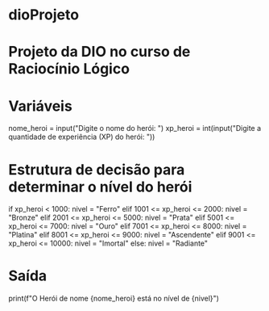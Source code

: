 # dioProjeto
# Projeto da DIO no curso de Raciocínio Lógico
# Variáveis
nome_heroi = input("Digite o nome do herói: ")
xp_heroi = int(input("Digite a quantidade de experiência (XP) do herói: "))

# Estrutura de decisão para determinar o nível do herói
if xp_heroi < 1000:
    nivel = "Ferro"
elif 1001 <= xp_heroi <= 2000:
    nivel = "Bronze"
elif 2001 <= xp_heroi <= 5000:
    nivel = "Prata"
elif 5001 <= xp_heroi <= 7000:
    nivel = "Ouro"
elif 7001 <= xp_heroi <= 8000:
    nivel = "Platina"
elif 8001 <= xp_heroi <= 9000:
    nivel = "Ascendente"
elif 9001 <= xp_heroi <= 10000:
    nivel = "Imortal"
else:
    nivel = "Radiante"

# Saída
print(f"O Herói de nome {nome_heroi} está no nível de {nivel}")

